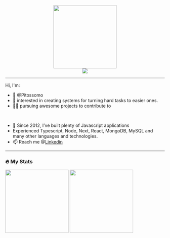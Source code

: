 
<div align="center">
  <img height="200em" src="https://c.tenor.com/GfSX-u7VGM4AAAAC/coding.gif" />
  <br />
  
  <a href="https://www.linkedin.com/in/pedrohteles/">
    <img src="https://img.shields.io/badge/LinkedIn-0077B5?style=for-the-badge&logo=linkedin&logoColor=white" />
  </a>
  <br />
</div>

---

  Hi, I'm:
- 👋 @Pitossomo
- 👀 interested in creating systems for turning hard tasks to easier ones.
- 👨‍🏭 pursuing awesome projects to contribute to
<br />
  
- 🧱 Since 2012, I’ve built plenty of Javascript applications
- Experienced Typescript, Node, Next, React, MongoDB, MySQL and many other languages and technologies.
- 📫 Reach me @[Linkedin](https://www.linkedin.com/in/pedrohteles/)

---

<div>
  <h3>🔥 My Stats</h3>
  <img height="200em" src="https://github-readme-stats.vercel.app/api?username=pitossomo&count_private=true&show_icons=true&theme=vision-friendly-dark&hide_border=true" />
  <img height="200em" src="https://github-readme-stats.vercel.app/api/top-langs/?username=pitossomo&layout=compact&langs_count=6&theme=vision-friendly-dark&hide_border=true" />
</div>
